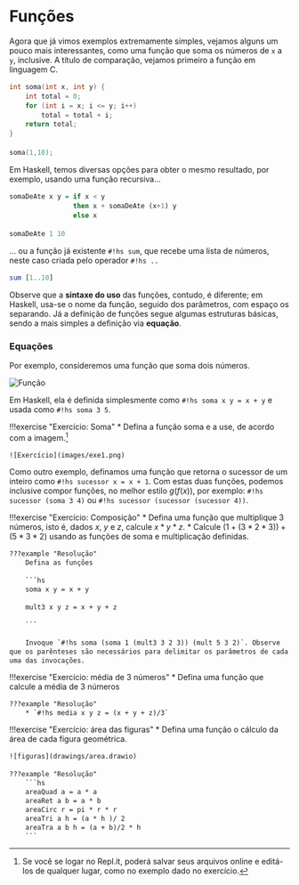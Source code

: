 # Funções
Agora que já vimos exemplos extremamente simples, vejamos alguns um pouco mais interessantes, como uma função que soma os números de `x` a `y`, inclusive.
A título de comparação, vejamos primeiro a função em linguagem C.

```c
int soma(int x, int y) {
    int total = 0;
    for (int i = x; i <= y; i++)
        total = total + i;
    return total;
}

soma(1,10);
```

Em Haskell, temos diversas opções para obter o mesmo resultado, por exemplo, usando uma função recursiva...

```Haskell
somaDeAte x y = if x < y
                then x + somaDeAte (x+1) y
                else x

somaDeAte 1 10
```

... ou a função já existente `#!hs sum`, que recebe uma lista de números, neste caso criada pelo operador `#!hs ..`

```hs
sum [1..10]
```

Observe que a **sintaxe do uso** das funções, contudo, é diferente; em Haskell, usa-se o nome da função, seguido dos parâmetros, com espaço os separando.
Já a definição de funções segue algumas estruturas básicas, sendo a mais simples a definição via **equação**.

### Equações

Por exemplo, consideremos uma função que soma dois números.

![Função](drawings/function.drawio#3)

Em Haskell, ela é definida simplesmente como `#!hs soma x y = x + y` e usada como `#!hs soma 3 5`.

!!!exercise "Exercício: Soma"
    * Defina a função soma e a use, de acordo com a imagem.[^replit2]

    ![Exercício](images/exe1.png)

[^replit2]: Se você se logar no Repl.it, poderá salvar seus arquivos online e editá-los de qualquer lugar, como no exemplo dado no exercício.


Como outro exemplo, definamos uma função que retorna o sucessor de um inteiro como `#!hs sucessor x = x + 1`.
Com estas duas funções, podemos inclusive compor funções, no melhor estilo $g(f(x))$, por exemplo: `#!hs sucessor (soma 3 4)` ou `#!hs sucessor (sucessor (sucessor 4))`.

!!!exercise "Exercício: Composição"
    * Defina uma função que multiplique 3 números, isto é, dados $x$, $y$ e $z$, calcule $x*y*z$.
    * Calcule $(1 + (3 * 2 * 3)) + (5 * 3 * 2)$ usando as funções de soma e multiplicação definidas.

    ???example "Resolução"
        Defina as funções

        ```hs
        soma x y = x + y
        
        mult3 x y z = x + y + z

        ```

        Invoque `#!hs soma (soma 1 (mult3 3 2 3)) (mult 5 3 2)`. Observe que os parênteses são necessários para delimitar os parâmetros de cada uma das invocações.

!!!exercise "Exercício: média de 3 números"
    * Defina uma função que calcule a média de 3 números

    ???example "Resolução"
        * `#!hs media x y z = (x + y + z)/3`

!!!exercise "Exercício: área das figuras"
    * Defina uma função o cálculo da área de cada figura geométrica.

    ![figuras](drawings/area.drawio)

    ???example "Resolução"
        ```hs
        areaQuad a = a * a
        areaRet a b = a * b
        areaCirc r = pi * r * r
        areaTri a h = (a * h )/ 2
        areaTra a b h = (a + b)/2 * h
        ```